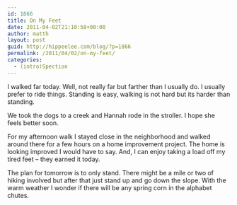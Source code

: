 ```yaml
---
id: 1866
title: On My Feet
date: 2011-04-02T21:10:58+00:00
author: matth
layout: post
guid: http://hippeelee.com/blog/?p=1866
permalink: /2011/04/02/on-my-feet/
categories:
  - (intro)Spection
---
```

I walked far today. Well, not really far but farther than I usually do. I usually prefer to ride things. Standing is easy, walking is not hard but its harder than standing.

We took the dogs to a creek and Hannah rode in the stroller. I hope she feels better soon.

For my afternoon walk I stayed close in the neighborhood and walked around there for a few hours on a home improvement project. The home is looking improved I would have to say. And, I can enjoy taking a load off my tired feet &#8211; they earned it today.

The plan for tomorrow is to only stand. There might be a mile or two of hiking involved but after that just stand up and go down the slope. With the warm weather I wonder if there will be any spring corn in the alphabet chutes.

&nbsp;